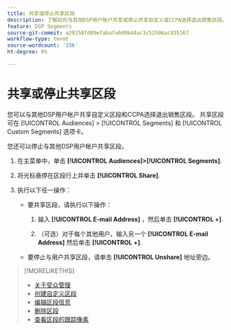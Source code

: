 ```yaml
---
title: 共享或停止共享区段
description: 了解如何与其他DSP用户帐户共享或停止共享自定义或CCPA选择退出销售区段。
feature: DSP Segments
source-git-commit: a29258fd09efabafa0d9b44ac3c52506ac835167
workflow-type: tm+mt
source-wordcount: '156'
ht-degree: 0%

---
```


# 共享或停止共享区段

您可以与其他DSP用户帐户共享自定义区段和CCPA选择退出销售区段。 共享区段可在 [!UICONTROL Audiences] > [!UICONTROL Segments] 和 [!UICONTROL Custom Segments] 选项卡。

您还可以停止与其他DSP用户帐户共享区段。

1. 在主菜单中，单击 **[!UICONTROL Audiences]>[!UICONTROL Segments]**.

1. 将光标悬停在区段行上并单击 **[!UICONTROL Share]**.

1. 执行以下任一操作：

   * 要共享区段，请执行以下操作：

      1. 输入 **[!UICONTROL E-mail Address]** ，然后单击 **[!UICONTROL +]**.

      1. （可选）对于每个其他用户，输入另一个 **[!UICONTROL E-mail Address]** 然后单击 **[!UICONTROL +]**.
   * 要停止与用户共享区段，请单击 **[!UICONTROL Unshare]** 地址旁边。


>[!MORELIKETHIS]
>
>* [关于受众管理](audience-about.md)
>* [创建自定义区段](custom-segment-create.md)
>* [编辑区段信息](segment-edit.md)
>* [删除区段](segment-delete.md)
>* [查看区段的跟踪像素](segment-view-pixels.md)

